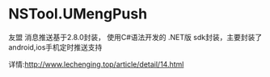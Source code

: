 # NSTool.UMengPush
友盟 消息推送基于2.8.0封装， 使用C#语法开发的 .NET版 sdk封装，主要封装了android,ios手机定时推送支持

详情:http://www.lechenging.top/article/detail/14.html
